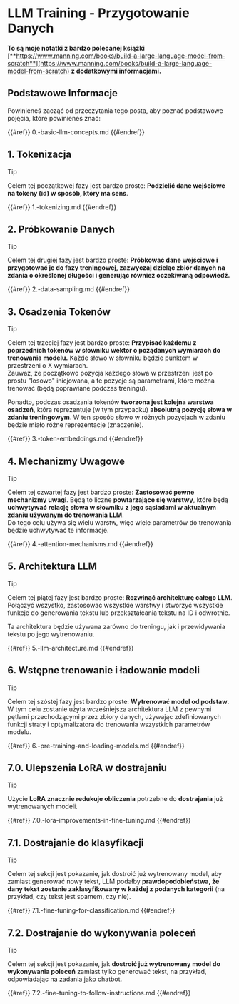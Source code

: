 # LLM Training - Przygotowanie Danych

**To są moje notatki z bardzo polecanej książki** [**https://www.manning.com/books/build-a-large-language-model-from-scratch**](https://www.manning.com/books/build-a-large-language-model-from-scratch) **z dodatkowymi informacjami.**

## Podstawowe Informacje

Powinieneś zacząć od przeczytania tego posta, aby poznać podstawowe pojęcia, które powinieneś znać:

{{#ref}}
0.-basic-llm-concepts.md
{{#endref}}

## 1. Tokenizacja

> [!TIP]
> Celem tej początkowej fazy jest bardzo proste: **Podzielić dane wejściowe na tokeny (id) w sposób, który ma sens**.

{{#ref}}
1.-tokenizing.md
{{#endref}}

## 2. Próbkowanie Danych

> [!TIP]
> Celem tej drugiej fazy jest bardzo proste: **Próbkować dane wejściowe i przygotować je do fazy treningowej, zazwyczaj dzieląc zbiór danych na zdania o określonej długości i generując również oczekiwaną odpowiedź.**

{{#ref}}
2.-data-sampling.md
{{#endref}}

## 3. Osadzenia Tokenów

> [!TIP]
> Celem tej trzeciej fazy jest bardzo proste: **Przypisać każdemu z poprzednich tokenów w słowniku wektor o pożądanych wymiarach do trenowania modelu.** Każde słowo w słowniku będzie punktem w przestrzeni o X wymiarach.\
> Zauważ, że początkowo pozycja każdego słowa w przestrzeni jest po prostu "losowo" inicjowana, a te pozycje są parametrami, które można trenować (będą poprawiane podczas treningu).
>
> Ponadto, podczas osadzania tokenów **tworzona jest kolejna warstwa osadzeń**, która reprezentuje (w tym przypadku) **absolutną pozycję słowa w zdaniu treningowym**. W ten sposób słowo w różnych pozycjach w zdaniu będzie miało różne reprezentacje (znaczenie).

{{#ref}}
3.-token-embeddings.md
{{#endref}}

## 4. Mechanizmy Uwagowe

> [!TIP]
> Celem tej czwartej fazy jest bardzo proste: **Zastosować pewne mechanizmy uwagi**. Będą to liczne **powtarzające się warstwy**, które będą **uchwytywać relację słowa w słowniku z jego sąsiadami w aktualnym zdaniu używanym do trenowania LLM**.\
> Do tego celu używa się wielu warstw, więc wiele parametrów do trenowania będzie uchwytywać te informacje.

{{#ref}}
4.-attention-mechanisms.md
{{#endref}}

## 5. Architektura LLM

> [!TIP]
> Celem tej piątej fazy jest bardzo proste: **Rozwinąć architekturę całego LLM**. Połączyć wszystko, zastosować wszystkie warstwy i stworzyć wszystkie funkcje do generowania tekstu lub przekształcania tekstu na ID i odwrotnie.
>
> Ta architektura będzie używana zarówno do treningu, jak i przewidywania tekstu po jego wytrenowaniu.

{{#ref}}
5.-llm-architecture.md
{{#endref}}

## 6. Wstępne trenowanie i ładowanie modeli

> [!TIP]
> Celem tej szóstej fazy jest bardzo proste: **Wytrenować model od podstaw**. W tym celu zostanie użyta wcześniejsza architektura LLM z pewnymi pętlami przechodzącymi przez zbiory danych, używając zdefiniowanych funkcji straty i optymalizatora do trenowania wszystkich parametrów modelu.

{{#ref}}
6.-pre-training-and-loading-models.md
{{#endref}}

## 7.0. Ulepszenia LoRA w dostrajaniu

> [!TIP]
> Użycie **LoRA znacznie redukuje obliczenia** potrzebne do **dostrajania** już wytrenowanych modeli.

{{#ref}}
7.0.-lora-improvements-in-fine-tuning.md
{{#endref}}

## 7.1. Dostrajanie do klasyfikacji

> [!TIP]
> Celem tej sekcji jest pokazanie, jak dostroić już wytrenowany model, aby zamiast generować nowy tekst, LLM podałby **prawdopodobieństwa, że dany tekst zostanie zaklasyfikowany w każdej z podanych kategorii** (na przykład, czy tekst jest spamem, czy nie).

{{#ref}}
7.1.-fine-tuning-for-classification.md
{{#endref}}

## 7.2. Dostrajanie do wykonywania poleceń

> [!TIP]
> Celem tej sekcji jest pokazanie, jak **dostroić już wytrenowany model do wykonywania poleceń** zamiast tylko generować tekst, na przykład, odpowiadając na zadania jako chatbot.

{{#ref}}
7.2.-fine-tuning-to-follow-instructions.md
{{#endref}}
